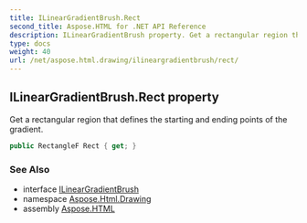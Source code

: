 ```yaml
---
title: ILinearGradientBrush.Rect
second_title: Aspose.HTML for .NET API Reference
description: ILinearGradientBrush property. Get a rectangular region that defines the starting and ending points of the gradient
type: docs
weight: 40
url: /net/aspose.html.drawing/ilineargradientbrush/rect/
---
```

## ILinearGradientBrush.Rect property

Get a rectangular region that defines the starting and ending points of the gradient.

```csharp
public RectangleF Rect { get; }
```

### See Also

* interface [ILinearGradientBrush](../)
* namespace [Aspose.Html.Drawing](../../ilineargradientbrush/)
* assembly [Aspose.HTML](../../../)
